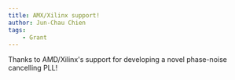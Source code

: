 ```yaml
---
title: AMX/Xilinx support!
author: Jun-Chau Chien
tags:
    - Grant
---
```


Thanks to AMD/Xilinx's support for developing a novel phase-noise cancelling PLL!
